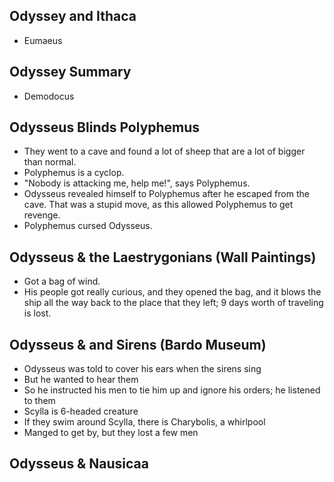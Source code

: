 ## Odyssey and Ithaca
- Eumaeus

## Odyssey Summary
- Demodocus

## Odysseus Blinds Polyphemus
- They went to a cave and found a lot of sheep that are a lot of bigger than normal.
- Polyphemus is a cyclop.
- "Nobody is attacking me, help me!", says Polyphemus.
- Odysseus revealed himself to Polyphemus after he escaped from the cave. That was a stupid move, as this allowed Polyphemus to get revenge.
- Polyphemus cursed Odysseus.

## Odysseus & the Laestrygonians (Wall Paintings)
- Got a bag of wind.
- His people got really curious, and they opened the bag, and it blows the ship all the way back to the place that they left; 9 days worth of traveling is lost.

## Odysseus & and Sirens (Bardo Museum)
- Odysseus was told to cover his ears when the sirens sing
- But he wanted to hear them
- So he instructed his men to tie him up and ignore his orders; he listened to them
- Scylla is 6-headed creature
- If they swim around Scylla, there is Charybolis, a whirlpool
- Manged to get by, but they lost a few men

## Odysseus & Nausicaa

